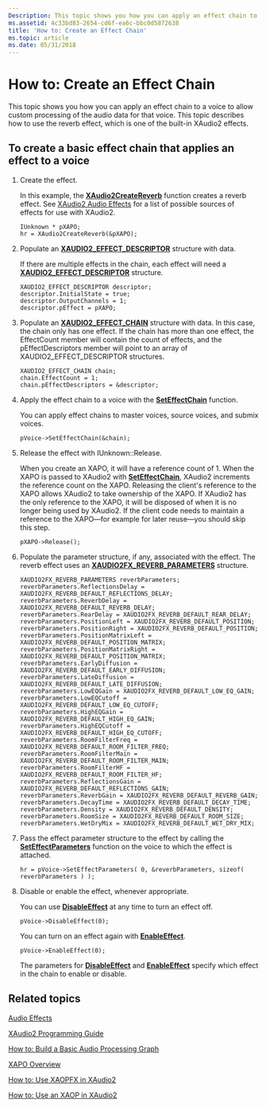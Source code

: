 ```yaml
---
Description: This topic shows you how you can apply an effect chain to a voice to allow custom processing of the audio data for that voice. This topic describes how to use the reverb effect, which is one of the built-in XAudio2 effects.
ms.assetid: 4c33bd83-2654-cd6f-ea6c-bbc0d5872638
title: 'How to: Create an Effect Chain'
ms.topic: article
ms.date: 05/31/2018
---
```


# How to: Create an Effect Chain

This topic shows you how you can apply an effect chain to a voice to allow custom processing of the audio data for that voice. This topic describes how to use the reverb effect, which is one of the built-in XAudio2 effects.

## To create a basic effect chain that applies an effect to a voice

1.  Create the effect.

    In this example, the [**XAudio2CreateReverb**](/windows/desktop/api/xaudio2fx/nf-xaudio2fx-xaudio2createreverb) function creates a reverb effect. See [XAudio2 Audio Effects](xaudio2-audio-effects.md) for a list of possible sources of effects for use with XAudio2.

    ```
    IUnknown * pXAPO;
    hr = XAudio2CreateReverb(&pXAPO);
    ```

    

2.  Populate an [**XAUDIO2\_EFFECT\_DESCRIPTOR**](/windows/desktop/api/xaudio2/ns-xaudio2-xaudio2_effect_descriptor) structure with data.

    If there are multiple effects in the chain, each effect will need a [**XAUDIO2\_EFFECT\_DESCRIPTOR**](/windows/desktop/api/xaudio2/ns-xaudio2-xaudio2_effect_descriptor) structure.

    ```
    XAUDIO2_EFFECT_DESCRIPTOR descriptor;
    descriptor.InitialState = true;
    descriptor.OutputChannels = 1;
    descriptor.pEffect = pXAPO;
    ```

    

3.  Populate an [**XAUDIO2\_EFFECT\_CHAIN**](/windows/desktop/api/xaudio2/ns-xaudio2-xaudio2_effect_chain) structure with data. In this case, the chain only has one effect. If the chain has more than one effect, the EffectCount member will contain the count of effects, and the pEffectDescriptors member will point to an array of XAUDIO2\_EFFECT\_DESCRIPTOR structures.

    ```
    XAUDIO2_EFFECT_CHAIN chain;
    chain.EffectCount = 1;
    chain.pEffectDescriptors = &descriptor;
    ```

    

4.  Apply the effect chain to a voice with the [**SetEffectChain**](/windows/win32/api/xaudio2/nf-xaudio2-ixaudio2voice-seteffectchain) function.

    You can apply effect chains to master voices, source voices, and submix voices.

    ```
    pVoice->SetEffectChain(&chain);
    ```

    

5.  Release the effect with IUnknown::Release.

    When you create an XAPO, it will have a reference count of 1. When the XAPO is passed to XAudio2 with [**SetEffectChain**](/windows/win32/api/xaudio2/nf-xaudio2-ixaudio2voice-seteffectchain), XAudio2 increments the reference count on the XAPO. Releasing the client's reference to the XAPO allows XAudio2 to take ownership of the XAPO. If XAudio2 has the only reference to the XAPO, it will be disposed of when it is no longer being used by XAudio2. If the client code needs to maintain a reference to the XAPO—for example for later reuse—you should skip this step.

    ```
    pXAPO->Release();
    ```

    

6.  Populate the parameter structure, if any, associated with the effect. The reverb effect uses an [**XAUDIO2FX\_REVERB\_PARAMETERS**](/windows/desktop/api/xaudio2fx/ns-xaudio2fx-xaudio2fx_reverb_parameters) structure.

    ```
    XAUDIO2FX_REVERB_PARAMETERS reverbParameters;
    reverbParameters.ReflectionsDelay = XAUDIO2FX_REVERB_DEFAULT_REFLECTIONS_DELAY;
    reverbParameters.ReverbDelay = XAUDIO2FX_REVERB_DEFAULT_REVERB_DELAY;
    reverbParameters.RearDelay = XAUDIO2FX_REVERB_DEFAULT_REAR_DELAY;
    reverbParameters.PositionLeft = XAUDIO2FX_REVERB_DEFAULT_POSITION;
    reverbParameters.PositionRight = XAUDIO2FX_REVERB_DEFAULT_POSITION;
    reverbParameters.PositionMatrixLeft = XAUDIO2FX_REVERB_DEFAULT_POSITION_MATRIX;
    reverbParameters.PositionMatrixRight = XAUDIO2FX_REVERB_DEFAULT_POSITION_MATRIX;
    reverbParameters.EarlyDiffusion = XAUDIO2FX_REVERB_DEFAULT_EARLY_DIFFUSION;
    reverbParameters.LateDiffusion = XAUDIO2FX_REVERB_DEFAULT_LATE_DIFFUSION;
    reverbParameters.LowEQGain = XAUDIO2FX_REVERB_DEFAULT_LOW_EQ_GAIN;
    reverbParameters.LowEQCutoff = XAUDIO2FX_REVERB_DEFAULT_LOW_EQ_CUTOFF;
    reverbParameters.HighEQGain = XAUDIO2FX_REVERB_DEFAULT_HIGH_EQ_GAIN;
    reverbParameters.HighEQCutoff = XAUDIO2FX_REVERB_DEFAULT_HIGH_EQ_CUTOFF;
    reverbParameters.RoomFilterFreq = XAUDIO2FX_REVERB_DEFAULT_ROOM_FILTER_FREQ;
    reverbParameters.RoomFilterMain = XAUDIO2FX_REVERB_DEFAULT_ROOM_FILTER_MAIN;
    reverbParameters.RoomFilterHF = XAUDIO2FX_REVERB_DEFAULT_ROOM_FILTER_HF;
    reverbParameters.ReflectionsGain = XAUDIO2FX_REVERB_DEFAULT_REFLECTIONS_GAIN;
    reverbParameters.ReverbGain = XAUDIO2FX_REVERB_DEFAULT_REVERB_GAIN;
    reverbParameters.DecayTime = XAUDIO2FX_REVERB_DEFAULT_DECAY_TIME;
    reverbParameters.Density = XAUDIO2FX_REVERB_DEFAULT_DENSITY;
    reverbParameters.RoomSize = XAUDIO2FX_REVERB_DEFAULT_ROOM_SIZE;
    reverbParameters.WetDryMix = XAUDIO2FX_REVERB_DEFAULT_WET_DRY_MIX;
    ```

    

7.  Pass the effect parameter structure to the effect by calling the [**SetEffectParameters**](/windows/win32/api/xaudio2/nf-xaudio2-ixaudio2voice-seteffectparameters) function on the voice to which the effect is attached.

    ```
    hr = pVoice->SetEffectParameters( 0, &reverbParameters, sizeof( reverbParameters ) );
    ```

    

8.  Disable or enable the effect, whenever appropriate.

    You can use [**DisableEffect**](/windows/win32/api/xaudio2/nf-xaudio2-ixaudio2voice-disableeffect) at any time to turn an effect off.

    ```
    pVoice->DisableEffect(0);
    ```

    

    You can turn on an effect again with [**EnableEffect**](/windows/win32/api/xaudio2/nf-xaudio2-ixaudio2voice-enableeffect).

    ```
    pVoice->EnableEffect(0);
    ```

    

    The parameters for [**DisableEffect**](/windows/win32/api/xaudio2/nf-xaudio2-ixaudio2voice-disableeffect) and [**EnableEffect**](/windows/win32/api/xaudio2/nf-xaudio2-ixaudio2voice-enableeffect) specify which effect in the chain to enable or disable.

## Related topics

<dl> <dt>

[Audio Effects](audio-effects.md)
</dt> <dt>

[XAudio2 Programming Guide](programming-guide.md)
</dt> <dt>

[How to: Build a Basic Audio Processing Graph](how-to--build-a-basic-audio-processing-graph.md)
</dt> <dt>

[XAPO Overview](xapo-overview.md)
</dt> <dt>

[How to: Use XAOPFX in XAudio2](how-to--use-xapofx-in-xaudio2.md)
</dt> <dt>

[How to: Use an XAOP in XAudio2](how-to--use-an-xapo-in-xaudio2.md)
</dt> </dl>

 

 